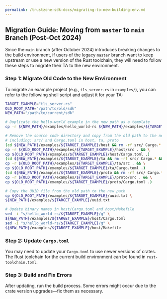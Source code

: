 ```yaml
---
permalink: /trustzone-sdk-docs/migrating-to-new-building-env.md
---
```


## Migration Guide: Moving from `master` to `main` Branch (Post-Oct 2024)

Since the `main` branch (after October 2024) introduces breaking changes 
to the build environment, if users of the legacy `master` branch want to 
keep upstream or use a new version of the Rust toolchain, they will need 
to follow these steps to migrate their TA to the new environment.

### Step 1: Migrate Old Code to the New Environment

To migrate an example project (e.g., `tls_server-rs` in `examples/`), you 
can refer to the following shell script and adjust it for your TA:

```bash
TARGET_EXAMPLE="tls_server-rs"
OLD_ROOT_PATH="/path/to/old/sdk"
NEW_PATH="/path/to/current/sdk"

# Duplicate the hello-world example in the new path as a template
cp -r ${NEW_PATH}/examples/hello_world-rs ${NEW_PATH}/examples/${TARGET_EXAMPLE}

# Remove the source code directory and copy from the old path to the new path
# including: src/ and Cargo.toml in host, ta, proto
(cd ${NEW_PATH}/examples/${TARGET_EXAMPLE}/host && rm -rf src/ Cargo.* && \
cp -r ${OLD_ROOT_PATH}/examples/${TARGET_EXAMPLE}/host/src . && \
cp ${OLD_ROOT_PATH}/examples/${TARGET_EXAMPLE}/host/Cargo.toml .)
(cd ${NEW_PATH}/examples/${TARGET_EXAMPLE}/ta && rm -rf src/ Cargo.* && \
cp -r ${OLD_ROOT_PATH}/examples/${TARGET_EXAMPLE}/ta/src . && \
cp ${OLD_ROOT_PATH}/examples/${TARGET_EXAMPLE}/ta/Cargo.toml .)
(cd ${NEW_PATH}/examples/${TARGET_EXAMPLE}/proto && rm -rf src/ Cargo.* && \
cp -r ${OLD_ROOT_PATH}/examples/${TARGET_EXAMPLE}/proto/src . && \
cp ${OLD_ROOT_PATH}/examples/${TARGET_EXAMPLE}/proto/Cargo.toml .)

# Copy the UUID file from the old path to the new path
cp ${OLD_ROOT_PATH}/examples/${TARGET_EXAMPLE}/uuid.txt \
${NEW_PATH}/examples/${TARGET_EXAMPLE}/uuid.txt

# Update binary names in host/Cargo.toml and host/Makefile
sed -i "s/hello_world-rs/${TARGET_EXAMPLE}/g" \
${NEW_PATH}/examples/${TARGET_EXAMPLE}/host/Cargo.toml
sed -i "s/hello_world-rs/${TARGET_EXAMPLE}/g" \
${NEW_PATH}/examples/${TARGET_EXAMPLE}/host/Makefile
```

### Step 2: Update `Cargo.toml`

You may need to update your `Cargo.toml` to use newer versions of crates. 
The Rust toolchain for the current build environment can be found in 
`rust-toolchain.toml`.

### Step 3: Build and Fix Errors

After updating, run the build process. Some errors might occur due to the 
crate version upgrades—fix them as necessary.
